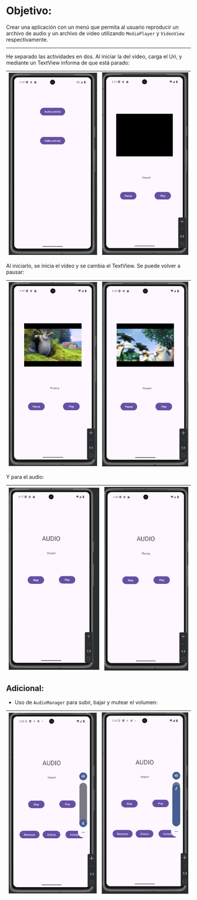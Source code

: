 # Objetivo: 
Crear una aplicación con un menú que permita al usuario reproducir un archivo de audio y un archivo 
de video utilizando ```MediaPlayer``` y ```VideoView``` respectivamente.

---

He separado las actividades en dos. 
Al iniciar la del video, carga el Uri, y mediante un TextView informa de que está parado: 

| ![](assets/image7.png) | ![](assets/image4.png) |
|--|--|


Al iniciarlo, se inicia el vídeo y se cambia el TextView. Se puede volver a pausar: 

| ![](assets/image5.png) | ![](assets/image3.png) |
|--|--|


Y para el audio:

| ![](assets/image1.png) | ![](assets/image2.png) |
|--|--|


## Adicional:
 - Uso de ```AudioManager``` para subir, bajar y mutear el volumen:

| ![](assets/image6.png) | ![](assets/image8.png) |
|--|--|